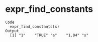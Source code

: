 # expr_find_constants

    Code
      expr_find_constants(x)
    Output
      [1] "1"    "TRUE" "a"    "1.04" "x"   

